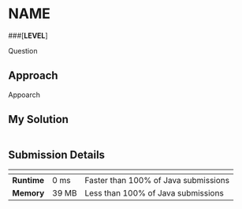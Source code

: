 # NAME

###[**LEVEL**]

Question

## Approach

Appoarch

## My Solution

````java

````

## Submission Details

| <!-- -->    | <!-- --> | <!-- -->                             |
|-------------|----------|--------------------------------------|
| **Runtime** | 0 ms     | Faster than 100% of Java submissions | 
| **Memory**  | 39 MB    | Less than 100% of Java submissions   |










